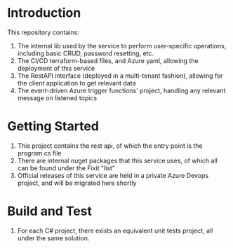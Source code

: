 # Introduction 
This repository contains:
1. The internal lib used by the service to perform user-specific operations, including basic CRUD, password resetting, etc. 
3. The CI/CD terraform-based files, and Azure yaml, allowing the deployment of this service
4. The RestAPI interface (deployed in a multi-tenant fashion), allowing for the client application to get relevant data
5. The event-driven Azure trigger functions' project, handling any relevant message on listened topics  

# Getting Started
1.	This project contains the rest api, of which the entry point is the program.cs file
2.	There are internal nuget packages that this service uses, of which all can be found under the Fixit "list"
3.	Official releases of this service are held in a private Azure Devops project, and will be migrated here shortly

# Build and Test
1. For each C# project, there exists an equivalent unit tests project, all under the same solution. 
